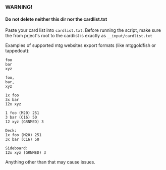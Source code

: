 ### WARNING! 
#### Do not delete neither this dir nor the cardlist.txt

Paste your card list into `cardlist.txt`. Before running the script, make sure the from prject's root to the cardlist is exactly as `__input/cardlist.txt`

Examples of supported mtg websites export formats (like mtggoldfish or tappedout):

```
foo
bar
xyz
```

```
foo,
bar,
xyz
```
 

```
1x foo
3x bar
12x xyz
```
 
```
1 foo (M20) 251
3 bar (C16) 50
12 xyz (GRNMED) 3
```

```
Deck:
1x foo (M20) 251
3x bar (C16) 50

Sideboard:
12x xyz (GRNMED) 3
```

Anything other than that may cause issues.
